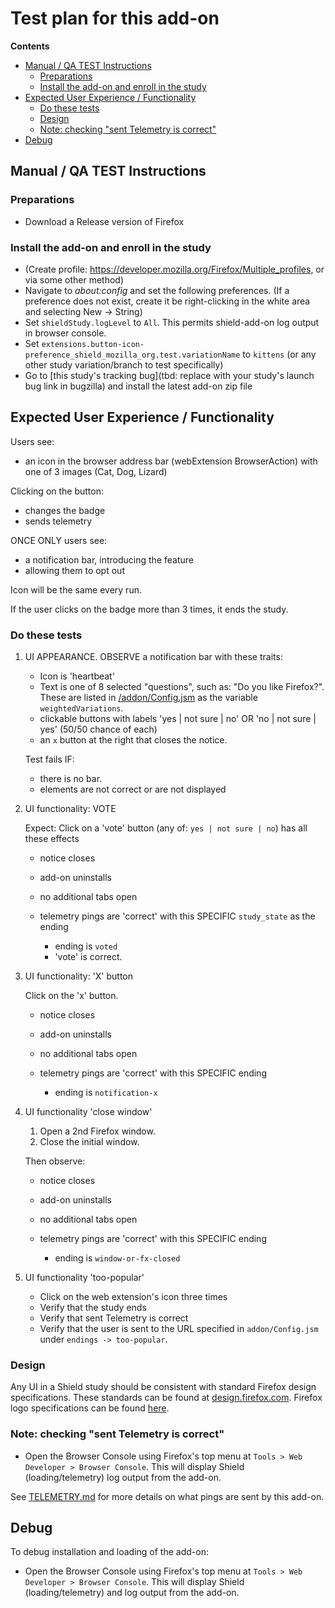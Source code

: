 # Test plan for this add-on

<!-- START doctoc generated TOC please keep comment here to allow auto update -->

<!-- DON'T EDIT THIS SECTION, INSTEAD RE-RUN doctoc TO UPDATE -->

**Contents**

* [Manual / QA TEST Instructions](#manual--qa-test-instructions)
  * [Preparations](#preparations)
  * [Install the add-on and enroll in the study](#install-the-add-on-and-enroll-in-the-study)
* [Expected User Experience / Functionality](#expected-user-experience--functionality)
  * [Do these tests](#do-these-tests)
  * [Design](#design)
  * [Note: checking "sent Telemetry is correct"](#note-checking-sent-telemetry-is-correct)
* [Debug](#debug)

<!-- END doctoc generated TOC please keep comment here to allow auto update -->

## Manual / QA TEST Instructions

### Preparations

* Download a Release version of Firefox

### Install the add-on and enroll in the study

* (Create profile: <https://developer.mozilla.org/Firefox/Multiple_profiles>, or via some other method)
* Navigate to _about:config_ and set the following preferences. (If a preference does not exist, create it be right-clicking in the white area and selecting New -> String)
* Set `shieldStudy.logLevel` to `All`. This permits shield-add-on log output in browser console.
* Set `extensions.button-icon-preference_shield_mozilla_org.test.variationName` to `kittens` (or any other study variation/branch to test specifically)
* Go to [this study's tracking bug](tbd: replace with your study's launch bug link in bugzilla) and install the latest add-on zip file

## Expected User Experience / Functionality

Users see:

* an icon in the browser address bar (webExtension BrowserAction) with one of 3 images (Cat, Dog, Lizard)

Clicking on the button:

* changes the badge
* sends telemetry

ONCE ONLY users see:

* a notification bar, introducing the feature
* allowing them to opt out

Icon will be the same every run.

If the user clicks on the badge more than 3 times, it ends the study.

### Do these tests

1. UI APPEARANCE. OBSERVE a notification bar with these traits:

   * Icon is 'heartbeat'
   * Text is one of 8 selected "questions", such as: "Do you like Firefox?". These are listed in [/addon/Config.jsm](/addon/Config.jsm) as the variable `weightedVariations`.
   * clickable buttons with labels 'yes | not sure | no' OR 'no | not sure | yes' (50/50 chance of each)
   * an `x` button at the right that closes the notice.

   Test fails IF:

   * there is no bar.
   * elements are not correct or are not displayed

2. UI functionality: VOTE

   Expect: Click on a 'vote' button (any of: `yes | not sure | no`) has all these effects

   * notice closes
   * add-on uninstalls
   * no additional tabs open
   * telemetry pings are 'correct' with this SPECIFIC `study_state` as the ending

     * ending is `voted`
     * 'vote' is correct.

3. UI functionality: 'X' button

   Click on the 'x' button.

   * notice closes
   * add-on uninstalls
   * no additional tabs open
   * telemetry pings are 'correct' with this SPECIFIC ending

     * ending is `notification-x`

4. UI functionality 'close window'

   1. Open a 2nd Firefox window.
   2. Close the initial window.

   Then observe:

   * notice closes
   * add-on uninstalls
   * no additional tabs open
   * telemetry pings are 'correct' with this SPECIFIC ending

     * ending is `window-or-fx-closed`

5. UI functionality 'too-popular'

   * Click on the web extension's icon three times
   * Verify that the study ends
   * Verify that sent Telemetry is correct
   * Verify that the user is sent to the URL specified in `addon/Config.jsm` under `endings -> too-popular`.

### Design

Any UI in a Shield study should be consistent with standard Firefox design specifications. These standards can be found at [design.firefox.com](https://design.firefox.com/photon/welcome.html). Firefox logo specifications can be found [here](https://design.firefox.com/photon/visuals/product-identity-assets.html).

### Note: checking "sent Telemetry is correct"

* Open the Browser Console using Firefox's top menu at `Tools > Web Developer > Browser Console`. This will display Shield (loading/telemetry) log output from the add-on.

See [TELEMETRY.md](./TELEMETRY.md) for more details on what pings are sent by this add-on.

## Debug

To debug installation and loading of the add-on:

* Open the Browser Console using Firefox's top menu at `Tools > Web Developer > Browser Console`. This will display Shield (loading/telemetry) and log output from the add-on.
